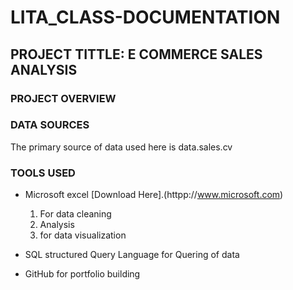 # LITA_CLASS-DOCUMENTATION

## PROJECT TITTLE: E COMMERCE SALES ANALYSIS

### PROJECT OVERVIEW

### DATA SOURCES
The primary source of data used here is data.sales.cv

### TOOLS USED
- Microsoft excel [Download Here].(httpp://www.microsoft.com)
   1. For data cleaning
   2. Analysis
   3. for data visualization

- SQL  structured Query Language for Quering of data

- GitHub for portfolio building
